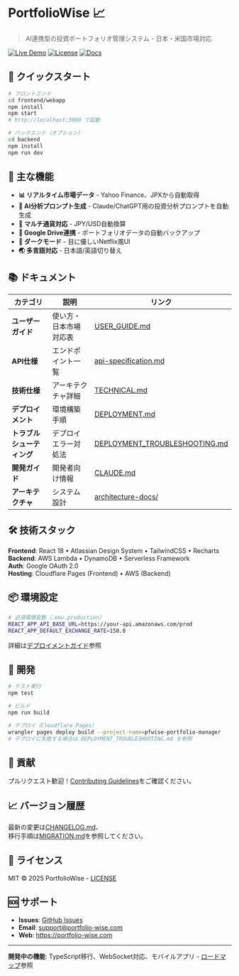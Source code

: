 # PortfolioWise 📈

> AI連携型の投資ポートフォリオ管理システム - 日本・米国市場対応

[![Live Demo](https://img.shields.io/badge/Live-portfolio--wise.com-success)](https://portfolio-wise.com)
[![License](https://img.shields.io/badge/License-MIT-blue)](LICENSE)
[![Docs](https://img.shields.io/badge/Docs-Available-green)](./documents/)

## 🚀 クイックスタート

```bash
# フロントエンド
cd frontend/webapp
npm install
npm start
# http://localhost:3000 で起動

# バックエンド（オプション）
cd backend
npm install
npm run dev
```

## 🎯 主な機能

- **📊 リアルタイム市場データ** - Yahoo Finance、JPXから自動取得
- **🤖 AI分析プロンプト生成** - Claude/ChatGPT用の投資分析プロンプトを自動生成
- **💱 マルチ通貨対応** - JPY/USD自動換算
- **💾 Google Drive連携** - ポートフォリオデータの自動バックアップ
- **🌙 ダークモード** - 目に優しいNetflix風UI
- **🌏 多言語対応** - 日本語/英語切り替え

## 📚 ドキュメント

| カテゴリ | 説明 | リンク |
|---------|------|--------|
| **ユーザーガイド** | 使い方・日本市場対応表 | [USER_GUIDE.md](./documents/USER_GUIDE.md) |
| **API仕様** | エンドポイント一覧 | [api-specification.md](./documents/api-specification.md) |
| **技術仕様** | アーキテクチャ詳細 | [TECHNICAL.md](./documents/TECHNICAL.md) |
| **デプロイメント** | 環境構築手順 | [DEPLOYMENT.md](./documents/DEPLOYMENT.md) |
| **トラブルシューティング** | デプロイエラー対処法 | [DEPLOYMENT_TROUBLESHOOTING.md](./documents/DEPLOYMENT_TROUBLESHOOTING.md) |
| **開発ガイド** | 開発者向け情報 | [CLAUDE.md](./CLAUDE.md) |
| **アーキテクチャ** | システム設計 | [architecture-docs/](./documents/architecture-docs/) |

## 🛠️ 技術スタック

**Frontend**: React 18 • Atlassian Design System • TailwindCSS • Recharts  
**Backend**: AWS Lambda • DynamoDB • Serverless Framework  
**Auth**: Google OAuth 2.0  
**Hosting**: Cloudflare Pages (Frontend) • AWS (Backend)  

## 📦 環境設定

```bash
# 必須環境変数（.env.production）
REACT_APP_API_BASE_URL=https://your-api.amazonaws.com/prod
REACT_APP_DEFAULT_EXCHANGE_RATE=150.0
```

詳細は[デプロイメントガイド](./documents/DEPLOYMENT.md)参照

## 🔧 開発

```bash
# テスト実行
npm test

# ビルド
npm run build

# デプロイ（Cloudflare Pages）
wrangler pages deploy build --project-name=pfwise-portfolio-manager
# デプロイに失敗する場合は DEPLOYMENT_TROUBLESHOOTING.md を参照
```

## 🤝 貢献

プルリクエスト歓迎！[Contributing Guidelines](./CONTRIBUTING.md)をご確認ください。

## 📈 バージョン履歴

最新の変更は[CHANGELOG.md](./CHANGELOG.md)、  
移行手順は[MIGRATION.md](./MIGRATION.md)を参照してください。

## 📄 ライセンス

MIT © 2025 PortfolioWise - [LICENSE](./LICENSE)

## 🆘 サポート

- **Issues**: [GitHub Issues](https://github.com/portfoliowise/portfolio-manager/issues)
- **Email**: support@portfolio-wise.com
- **Web**: https://portfolio-wise.com

---

**開発中の機能**: TypeScript移行、WebSocket対応、モバイルアプリ - [ロードマップ](./documents/TECHNICAL.md#future-enhancements)参照